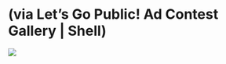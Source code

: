 <!--
id: 27347656434
link: http://tumblr.atmos.org/post/27347656434/via-lets-go-public-ad-contest-gallery-shell
slug: via-lets-go-public-ad-contest-gallery-shell
date: Mon Jul 16 2012 12:17:06 GMT-0700 (PDT)
publish: 2012-07-016
tags: 
title: (via Let&#8217;s Go Public! Ad Contest Gallery | Shell)
-->


(via Let&#8217;s Go Public! Ad Contest Gallery | Shell)
=======================================================

![](http://24.media.tumblr.com/tumblr_m79pkje53C1qz4sngo1_1280.jpg)

